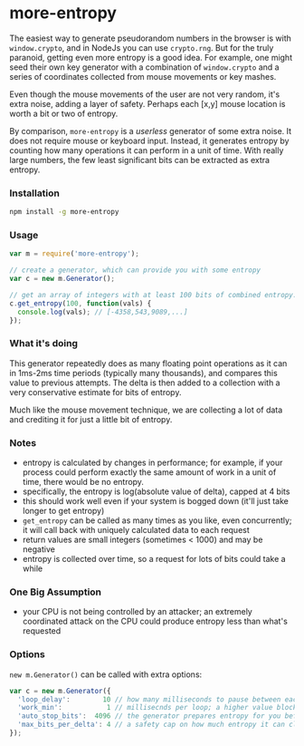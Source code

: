 more-entropy
=======

The easiest way to generate pseudorandom numbers in the browser is with `window.crypto`, and in NodeJs you can use `crypto.rng`. 
But for the truly paranoid, getting even more entropy is a good idea. For example, one might seed their own key generator with a combination
of `window.crypto` and a series of coordinates collected from mouse movements or key mashes.

Even though the mouse movements of the user are not very random, it's extra noise, adding a layer of safety. Perhaps each [x,y] mouse
location is worth a bit or two of entropy.

By comparison, `more-entropy` is a *userless* generator of some extra noise. It does not require mouse or keyboard input. Instead, 
it generates entropy by counting how many operations it can perform in a unit of time. With really large numbers, the few
least significant bits can be extracted as extra entropy.

### Installation

```bash
npm install -g more-entropy
```

### Usage

```javascript
var m = require('more-entropy');

// create a generator, which can provide you with some entropy
var c = new m.Generator();

// get an array of integers with at least 100 bits of combined entropy:
c.get_entropy(100, function(vals) {
  console.log(vals); // [-4358,543,9089,...]
});

```

### What it's doing

This generator repeatedly does as many floating point operations as it can in 1ms-2ms time periods (typically many thousands), and compares this value to previous attempts.
The delta is then added to a collection with a very conservative estimate for bits of entropy.

Much like the mouse movement technique, we are collecting a lot of data and crediting it for just a little bit of entropy.

### Notes

 * entropy is calculated by changes in performance; for example, if your process could perform exactly the same amount of work in a unit of time, there would be no entropy.
 * specifically, the entropy is log(absolute value of delta), capped at 4 bits
 * this should work well even if your system is bogged down (it'll just take longer to get entropy)
 * `get_entropy` can be called as many times as you like, even concurrently; it will call back with uniquely calculated data to each request
 * return values are small integers (sometimes < 1000) and may be negative
 * entropy is collected over time, so a request for lots of bits could take a while

### One Big Assumption

 * your CPU is not being controlled by an attacker; an extremely coordinated attack on the CPU could produce entropy less than what's requested

### Options

`new m.Generator()` can be called with extra options:

```javascript
var c = new m.Generator({
  'loop_delay':        10 // how many milliseconds to pause between each operation loop. A lower value will generate entropy faster, but will also be harder on the CPU
  'work_min':           1 // millisecnds per loop; a higher value blocks the CPU more, so 1 is recommended
  'auto_stop_bits':  4096 // the generator prepares entropy for you before you request it; if it reaches this much unclaimed entropy it will stop working
  'max_bits_per_delta': 4 // a safety cap on how much entropy it can claim per value; 4 (default) is very conservative. a larger value will allow faster entropy generation
});
```
